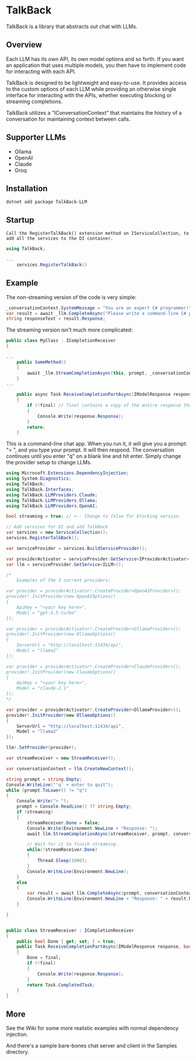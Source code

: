 # TalkBack

TalkBack is a library that abstracts out chat with LLMs.

## Overview

Each LLM has its own API, its own model options and so forth. If you want an application that uses multiple models, you then have to 
implement code for interacting with each API. 

TalkBack is designed to be lightweight and easy-to-use. It provides access to the custom options of each LLM while providing an 
otherwise single interface for interacting with the APIs, whether executing blocking or streaming completions.

TalkBack utilizes a "IConversationContext" that maintains the history of a conversation for maintaining context between calls.

## Supporter LLMs

- Ollama
- OpenAI
- Claude
- Groq

## Installation

```
dotnet add package TalkBack-LLM
```

## Startup

	Call the RegisterTalkBack() extension method on IServiceCollection, to add all the services to the DI container.

```csharp
using TalkBack;

...
	services.RegisterTalkBack()
```


## Example

The non-streaming version of the code is very simple:

```csharp
_conversationContext.SystemMessage = "You are an expert C# programmer!";
var result = await _llm.CompleteAsync("Please write a command-line C# program to retrieve the current weather for Paris, France, from OpenWeather.", _conversationContext);
string responseText = result.Response;
```

The streaming version isn't much more complicated:

```csharp
public class MyClass : ICompletionReceiver
{

...
    public SomeMethod()
    {
        await _llm.StreamCompletionAsync(this, prompt, _conversationContext);
    }
...

    public async Task ReceiveCompletionPartAsync(IModelResponse response, bool final)
    {
        if (!final) // final contains a copy of the entire response that was streamed.
        {
            Console.Write(response.Response);
        }
        return;
    }
```


This is a command-line chat app. When you run it, it will give you a prompt: "> ", and you type your prompt. It will then respond. The conversation continues until you enter "q" on a blank line and hit enter.
Simply change the provider setup to change LLMs.

```csharp
using Microsoft.Extensions.DependencyInjection;
using System.Diagnostics;
using TalkBack;
using TalkBack.Interfaces;
using TalkBack.LLMProviders.Claude;
using TalkBack.LLMProviders.Ollama;
using TalkBack.LLMProviders.OpenAI;

bool streaming = true; // <-- Change to false for blocking version.

// Add services for DI and add TalkBack
var services = new ServiceCollection();
services.RegisterTalkBack();

var serviceProvider = services.BuildServiceProvider();

var providerActivator = serviceProvider.GetService<IProviderActivator>();
var llm = serviceProvider.GetService<ILLM>();

/*
    Examples of the 3 current providers:

var provider = providerActivator!.CreateProvider<OpenAIProvider>();
provider!.InitProvider(new OpenAIOptions()
{
    ApiKey = "<your key here>",
    Model = "gpt-3.5-turbo"
});

var provider = providerActivator!.CreateProvider<OllamaProvider>();
provider!.InitProvider(new OllamaOptions()
{
    ServerUrl = "http://localhost:11434/api",
    Model = "llama2"
});

var provider = providerActivator!.CreateProvider<ClaudeProvider>();
provider!.InitProvider(new ClaudeOptions()
{
    ApiKey = "<your key here>",
    Model = "claude-2.1"
});
*/

var provider = providerActivator!.CreateProvider<OllamaProvider>();
provider!.InitProvider(new OllamaOptions()
{
    ServerUrl = "http://localhost:11434/api",
    Model = "llama2"
});

llm!.SetProvider(provider);

var streamReceiver = new StreamReceiver();

var conversationContext = llm.CreateNewContext();

string prompt = string.Empty;
Console.WriteLine("'q' + enter to quit");
while (prompt.ToLower() != "q")
{
    Console.Write("> ");
    prompt = Console.ReadLine() ?? string.Empty;
    if (streaming)
    {
        streamReceiver.Done = false;
        Console.Write(Environment.NewLine + "Response: ");
        await llm.StreamCompletionAsync(streamReceiver, prompt, conversationContext);

        // Wait for it to finish streaming.
        while(!streamReceiver.Done)
        {
            Thread.Sleep(1000);
        }
        Console.WriteLine(Environment.NewLine);
    }
    else
    {
        var result = await llm.CompleteAsync(prompt, conversationContext);
        Console.WriteLine(Environment.NewLine + "Response: " + result.Response + Environment.NewLine);
    }

}


public class StreamReceiver : ICompletionReceiver
{
    public bool Done { get; set; } = true;
    public Task ReceiveCompletionPartAsync(IModelResponse response, bool final)
    {
        Done = final;
        if (!final)
        {
            Console.Write(response.Response);
        }
        return Task.CompletedTask;
    }
}
```

## More

See the Wiki for some more realistic examples with normal dependency injection.

And there's a sample bare-bones chat server and client in the Samples directory.
